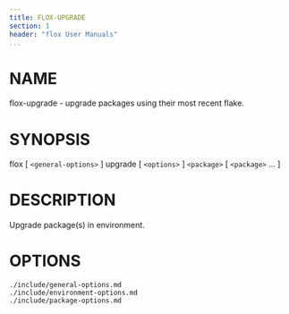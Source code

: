 ```yaml
---
title: FLOX-UPGRADE
section: 1
header: "flox User Manuals"
...
```



# NAME

flox-upgrade - upgrade packages using their most recent flake.

# SYNOPSIS

flox [ `<general-options>` ] upgrade [ `<options>` ] `<package>` [ `<package>` ... ]

# DESCRIPTION

Upgrade package(s) in environment.

# OPTIONS

```{.include}
./include/general-options.md
./include/environment-options.md
./include/package-options.md
```
